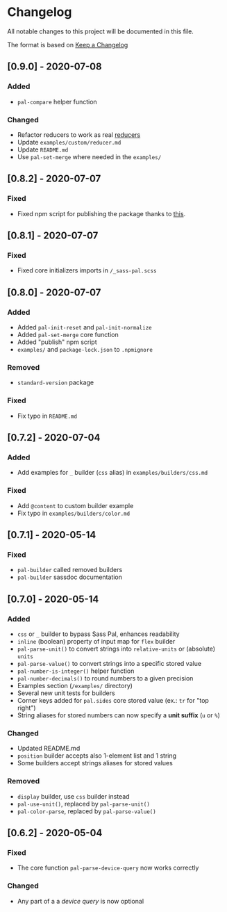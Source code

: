 # Changelog

All notable changes to this project will be documented in this file.

The format is based on [Keep a Changelog](https://keepachangelog.com/en/1.0.0/)

## [0.9.0] - 2020-07-08

### Added
- `pal-compare` helper function

### Changed
- Refactor reducers to work as real [reducers](https://redux.js.org/glossary#reducer)
- Update `examples/custom/reducer.md`
- Update `README.md`
- Use `pal-set-merge` where needed in the `examples/`


## [0.8.2] - 2020-07-07

### Fixed
- Fixed npm script for publishing the package thanks to [this](https://github.com/sindresorhus/np/issues/470).


## [0.8.1] - 2020-07-07

### Fixed
- Fixed core initializers imports in `/_sass-pal.scss`


## [0.8.0] - 2020-07-07

### Added
- Added `pal-init-reset` and `pal-init-normalize`
- Added `pal-set-merge` core function
- Added "publish" npm script
- `examples/` and `package-lock.json` to `.npmignore`

### Removed
- `standard-version` package

### Fixed
- Fix typo in `README.md`


## [0.7.2] - 2020-07-04

### Added
- Add examples for `_` builder (`css` alias) in `examples/builders/css.md`

### Fixed
- Add `@content` to custom builder example
- Fix typo in `examples/builders/color.md`


## [0.7.1] - 2020-05-14

### Fixed
- `pal-builder` called removed builders
- `pal-builder` sassdoc documentation


## [0.7.0] - 2020-05-14

### Added
- `css` or `_` builder to bypass Sass Pal, enhances readability
- `inline` (boolean) property of input map for `flex` builder
- `pal-parse-unit()` to convert strings into `relative-units` or (absolute) `units`
- `pal-parse-value()` to convert strings into a specific stored value
- `pal-number-is-integer()` helper function
- `pal-number-decimals()` to round numbers to a given precision
- Examples section (`/examples/` directory)
- Several new unit tests for builders
- Corner keys added for `pal.sides` core stored value (ex.: `tr` for "top right")
- String aliases for stored numbers can now specify a **unit suffix** (`u` or `%`)

### Changed
- Updated README.md
- `position` builder accepts also 1-element list and 1 string
- Some builders accept strings aliases for stored values

### Removed
- `display` builder, use `css` builder instead
- `pal-use-unit()`, replaced by `pal-parse-unit()`
- `pal-color-parse`, replaced by `pal-parse-value()`


## [0.6.2] - 2020-05-04
### Fixed
- The core function `pal-parse-device-query` now works correctly

### Changed
- Any part of a a *device query* is now optional
